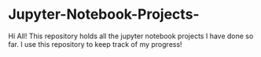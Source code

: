 # Jupyter-Notebook-Projects-
Hi All! This repository holds all the jupyter notebook projects I have done so far. I use this repository to keep track of my progress! 
